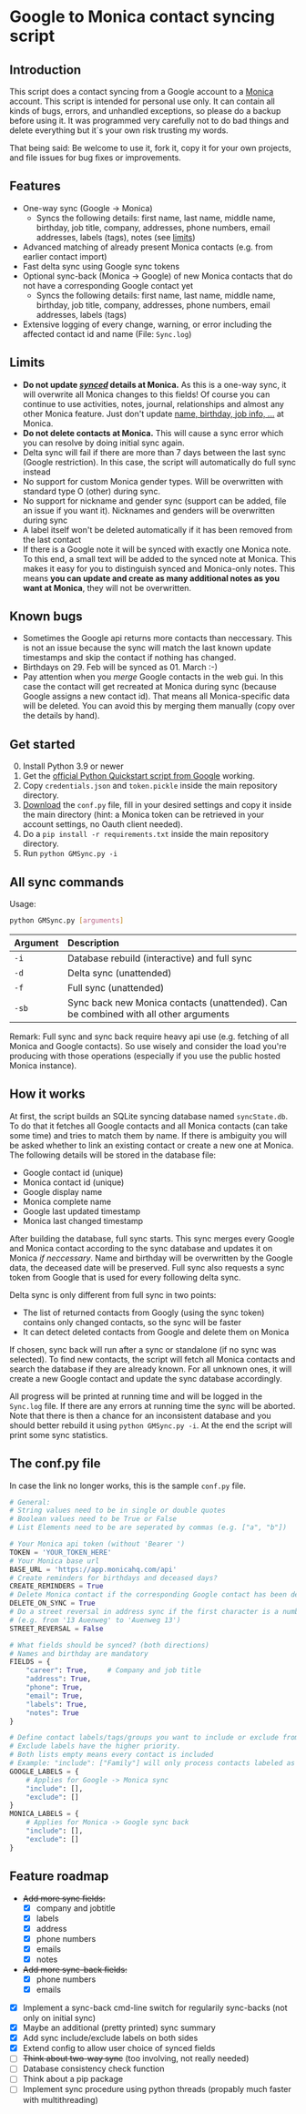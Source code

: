 # Google to Monica contact syncing script

## Introduction

This script does a contact syncing from a Google account to a [Monica](https://github.com/monicahq/monica) account. This script is intended for personal use only. It can contain all kinds of bugs, errors, and unhandled exceptions, so please do a backup before using it. It was programmed very carefully not to do bad things and delete everything but it`s your own risk trusting my words.

That being said: Be welcome to use it, fork it, copy it for your own projects, and file issues for bug fixes or improvements.

## Features

- One-way sync (Google -> Monica)
  - Syncs the following details: first name, last name, middle name, birthday, job title, company, addresses, phone numbers, email addresses, labels (tags), notes (see [limits](#limits))
- Advanced matching of already present Monica contacts (e.g. from earlier contact import)
- Fast delta sync using Google sync tokens
- Optional sync-back (Monica -> Google) of new Monica contacts that do not have a corresponding Google contact yet
  - Syncs the following details: first name, last name, middle name, birthday, job title, company, addresses, phone numbers, email addresses, labels (tags)
- Extensive logging of every change, warning, or error including the affected contact id and name (File: `Sync.log`)

## Limits

- **Do not update [*synced*](#features) details at Monica.** As this is a one-way sync, it will overwrite all Monica changes to this fields! Of course you can continue to use activities, notes, journal, relationships and almost any other Monica feature. Just don't update [name, birthday, job info, ...](#features) at Monica.
- **Do not delete contacts at Monica.** This will cause a sync error which you can resolve by doing initial sync again.
- Delta sync will fail if there are more than 7 days between the last sync (Google restriction). In this case, the script will automatically do full sync instead
- No support for custom Monica gender types. Will be overwritten with standard type O (other) during sync.
- No support for nickname and gender sync (support can be added, file an issue if you want it). Nicknames and genders will be overwritten during sync
- A label itself won't be deleted automatically if it has been removed from the last contact
- If there is a Google note it will be synced with exactly one Monica note. To this end, a small text will be added to the synced note at Monica. This makes it easy for you to distinguish synced and Monica-only notes. This means **you can update and create as many additional notes as you want at Monica**, they will not be overwritten.

## Known bugs

- Sometimes the Google api returns more contacts than neccessary. This is not an issue because the sync will match the last known update timestamps and skip the contact if nothing has changed.
- Birthdays on 29. Feb will be synced as 01. March :-)
- Pay attention when you *merge* Google contacts in the web gui. In this case the contact will get recreated at Monica during sync (because Google assigns a new contact id). That means all Monica-specific data will be deleted. You can avoid this by merging them manually (copy over the details by hand).

## Get started

0. Install Python 3.9 or newer
1. Get the [official Python Quickstart script from Google](https://developers.google.com/people/quickstart/python) working.
2. Copy `credentials.json` and `token.pickle` inside the main repository directory.
3. [Download](https://github.com/antonplagemann/GoogleMonicaSync/blob/002b835f81e2042083bb7de9dff157989ad63c4e/conf.py) the `conf.py` file, fill in your desired settings and copy it inside the main directory (hint: a Monica token can be retrieved in your account settings, no Oauth client needed).
4. Do a `pip install -r requirements.txt` inside the main repository directory.
5. Run `python GMSync.py -i`

## All sync commands

Usage:

```bash
python GMSync.py [arguments]
```

| Argument | Description                                                                          |
| :------- | :----------------------------------------------------------------------------------- |
| `-i`     | Database rebuild (interactive) and full sync                                         |
| `-d`     | Delta sync (unattended)                                                              |
| `-f`     | Full sync (unattended)                                                               |
| `-sb`    | Sync back new Monica contacts (unattended). Can be combined with all other arguments |

Remark:
Full sync and sync back require heavy api use (e.g. fetching of all Monica and Google contacts). So use wisely and consider the load you're producing with those operations (especially if you use the public hosted Monica instance).

## How it works

At first, the script builds an SQLite syncing database named `syncState.db`. To do that it fetches
all Google contacts and all Monica contacts (can take some time) and tries to match them by name.
If there is ambiguity you will be asked whether to link an existing contact or create a new one at Monica. The following details will be stored in the database file:

- Google contact id (unique)
- Monica contact id (unique)
- Google display name
- Monica complete name
- Google last updated timestamp
- Monica last changed timestamp

After building the database, full sync starts. This sync merges every Google and Monica contact according to the sync database and updates it on Monica *if neccessary*. Name and birthday will be overwritten by the Google data, the deceased date will be preserved. Full sync also requests a sync token from Google that is used for every following delta sync.

Delta sync is only different from full sync in two points:

- The list of returned contacts from Googly (using the sync token) contains only changed contacts, so the sync will be faster
- It can detect deleted contacts from Google and delete them on Monica

If chosen, sync back will run after a sync or standalone (if no sync was selected). To find new contacts, the script will fetch all Monica contacts and search the database if they are already known. For all unknown ones, it will create a new Google contact and update the sync database accordingly.

All progress will be printed at running time and will be logged in the `Sync.log` file. If there are any errors at running time the sync will be aborted. Note that there is then a chance for an inconsistent database and you should better rebuild it using `python GMSync.py -i`. At the end the script will print some sync statistics.

## The conf.py file

In case the link no longer works, this is the sample `conf.py` file.

```python
# General: 
# String values need to be in single or double quotes
# Boolean values need to be True or False
# List Elements need to be are seperated by commas (e.g. ["a", "b"])

# Your Monica api token (without 'Bearer ')
TOKEN = 'YOUR_TOKEN_HERE'
# Your Monica base url
BASE_URL = 'https://app.monicahq.com/api'
# Create reminders for birthdays and deceased days?
CREATE_REMINDERS = True
# Delete Monica contact if the corresponding Google contact has been deleted?
DELETE_ON_SYNC = True
# Do a street reversal in address sync if the first character is a number? 
# (e.g. from '13 Auenweg' to 'Auenweg 13')
STREET_REVERSAL = False

# What fields should be synced? (both directions)
# Names and birthday are mandatory
FIELDS = {
    "career": True,     # Company and job title
    "address": True,
    "phone": True,
    "email": True,
    "labels": True,
    "notes": True
}

# Define contact labels/tags/groups you want to include or exclude from sync. 
# Exclude labels have the higher priority.
# Both lists empty means every contact is included
# Example: "include": ["Family"] will only process contacts labeled as Family.
GOOGLE_LABELS = {
    # Applies for Google -> Monica sync
    "include": [],
    "exclude": []
}
MONICA_LABELS = {
    # Applies for Monica -> Google sync back
    "include": [],
    "exclude": []
}
```

## Feature roadmap

- ~~Add more sync fields:~~
  - [x] company and jobtitle
  - [x] labels
  - [x] address
  - [x] phone numbers
  - [x] emails
  - [x] notes
- ~~Add more sync-back fields:~~
  - [x] phone numbers
  - [x] emails
- [x] Implement a sync-back cmd-line switch for regularily sync-backs (not only on initial sync)
- [x] Maybe an additional (pretty printed) sync summary
- [x] Add sync include/exclude labels on both sides
- [x] Extend config to allow user choice of synced fields
- [ ] ~~Think about two-way sync~~ (too involving, not really needed)
- [ ] Database consistency check function
- [ ] Think about a pip package
- [ ] Implement sync procedure using python threads (propably much faster with multithreading)
